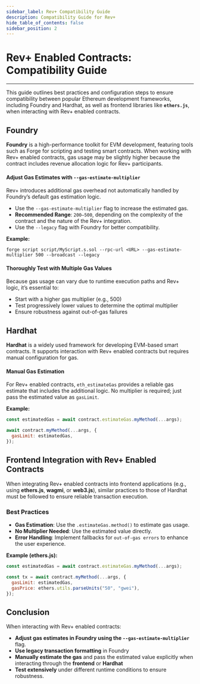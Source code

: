 ```yaml
---
sidebar_label: Rev+ Compatibility Guide
description: Compatibility Guide for Rev+
hide_table_of_contents: false
sidebar_position: 2
---
```


# Rev+ Enabled Contracts: Compatibility Guide

---

This guide outlines best practices and configuration steps to ensure compatibility between popular Ethereum development frameworks, including Foundry and Hardhat, as well as frontend libraries like **`ethers.js`**, when interacting with Rev+ enabled contracts.

## Foundry

**Foundry** is a high-performance toolkit for EVM development, featuring tools such as Forge for scripting and testing smart contracts. When working with Rev+ enabled contracts, gas usage may be slightly higher because the contract includes revenue allocation logic for Rev+ participants.

#### Adjust Gas Estimates with `--gas-estimate-multiplier`

Rev+ introduces additional gas overhead not automatically handled by Foundry’s default gas estimation logic.

- Use the `--gas-estimate-multiplier` flag to increase the estimated gas.
- **Recommended Range**: `200–500`, depending on the complexity of the contract and the nature of the Rev+ integration.
- Use the `--legacy` flag with Foundry for better compatibility.

**Example:**

```shell
forge script script/MyScript.s.sol --rpc-url <URL> --gas-estimate-multiplier 500 --broadcast --legacy
```

#### Thoroughly Test with Multiple Gas Values

Because gas usage can vary due to runtime execution paths and Rev+ logic, it’s essential to:

- Start with a higher gas multiplier (e.g., 500\)
- Test progressively lower values to determine the optimal multiplier
- Ensure robustness against out-of-gas failures

## Hardhat

**Hardhat** is a widely used framework for developing EVM-based smart contracts. It supports interaction with Rev+ enabled contracts but requires manual configuration for gas.

#### Manual Gas Estimation

For Rev+ enabled contracts, `eth_estimateGas` provides a reliable gas estimate that includes the additional logic. No multiplier is required; just pass the estimated value as `gasLimit`.

**Example:**

```javascript
const estimatedGas = await contract.estimateGas.myMethod(...args);

await contract.myMethod(...args, {
  gasLimit: estimatedGas,
});
```

## Frontend Integration with Rev+ Enabled Contracts

When integrating Rev+ enabled contracts into frontend applications (e.g., using **ethers.js**, **wagmi**, or **web3.js**), similar practices to those of Hardhat must be followed to ensure reliable transaction execution.

### Best Practices

- **Gas Estimation**: Use the  `.estimateGas.method()` to estimate gas usage.
- **No Multiplier Needed**: Use the estimated value directly.
- **Error Handling**: Implement fallbacks for `out-of-gas errors` to enhance the user experience.

**Example (ethers.js):**

```javascript
const estimatedGas = await contract.estimateGas.myMethod(...args);

const tx = await contract.myMethod(...args, {
  gasLimit: estimatedGas,
  gasPrice: ethers.utils.parseUnits("50", "gwei"),
});
```

## Conclusion

When interacting with Rev+ enabled contracts:

- **Adjust gas estimates in Foundry using the `--gas-estimate-multiplier`** flag.
- **Use legacy transaction formatting** in Foundry
- **Manually estimate the gas** and pass the estimated value explicitly when interacting through the **frontend** or **Hardhat**
- **Test extensively** under different runtime conditions to ensure robustness.